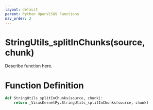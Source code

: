 ```yaml
---
layout: default
parent: Python OpenViSUS Functions
nav_order: 2
---
```


# StringUtils_splitInChunks(source, chunk)

Describe function here.

# Function Definition

```python
def StringUtils_splitInChunks(source, chunk):
    return _VisusKernelPy.StringUtils_splitInChunks(source, chunk)

```